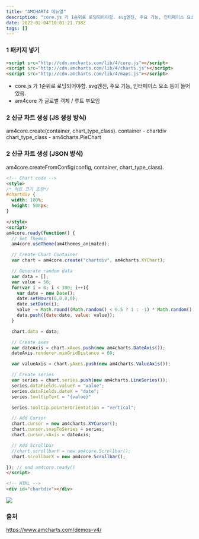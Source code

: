 ```yaml
---
title: "AMCHART4 메뉴얼"
description: "core.js 가 1순위로 로딩되어야함. svg엔진, 주요 기능, 인터페이스 요소 등이 들어 있음. am4core 가 글로벌 객체  루트 부모임am4core.createcontainer, chart_type_class.container - chartdivchart"
date: 2022-02-04T10:01:21.738Z
tags: []
---
```

###  1 패키지 넣기
```html
<script src="http://cdn.amcharts.com/lib/4/core.js"></script>
<script src="http://cdn.amcharts.com/lib/4/charts.js"></script>
<script src="http://cdn.amcharts.com/lib/4/maps.js"></script>
```
- core.js 가 1순위로 로딩되어야함. svg엔진, 주요 기능, 인터페이스 요소 등이 들어 있음. 
- am4core 가 글로벌 객체 / 루트 부모임

### 2 신규 차트 생성 (JS 생성 방식)
am4core.create(container, chart_type_class).
container - chartdiv
chart_type_class - am4charts.PieChart

### 2 신규 차트 생성 (JSON 방식)
am4core.createFromConfig(config, container, chart_type_class).

```html
<!-- Chart code -->
<style>
/* 차트 크기 조정*/
#chartdiv {
  width: 100%;
  height: 500px;
}

</style>
<script>
am4core.ready(function() {
  // Set Themes
  am4core.useTheme(am4themes_animated);

  // Create Chart Container
  var chart = am4core.create("chartdiv", am4charts.XYChart);

  // Generate random data
  var data = [];
  var value = 50;
  for(var i = 0; i < 300; i++){
    var date = new Date();
    date.setHours(0,0,0,0);
    date.setDate(i);
    value -= Math.round((Math.random() < 0.5 ? 1 : -1) * Math.random() * 10);
    data.push({date:date, value: value});
  }

  chart.data = data;

  // Create axes
  var dateAxis = chart.xAxes.push(new am4charts.DateAxis());
  dateAxis.renderer.minGridDistance = 60;

  var valueAxis = chart.yAxes.push(new am4charts.ValueAxis());

  // Create series
  var series = chart.series.push(new am4charts.LineSeries());
  series.dataFields.valueY = "value";
  series.dataFields.dateX = "date";
  series.tooltipText = "{value}"

  series.tooltip.pointerOrientation = "vertical";

  // Add Cursor
  chart.cursor = new am4charts.XYCursor();
  chart.cursor.snapToSeries = series;
  chart.cursor.xAxis = dateAxis;

  // Add Scrollbar
  //chart.scrollbarY = new am4core.Scrollbar();
  chart.scrollbarX = new am4core.Scrollbar();

}); // end am4core.ready()
</script>

<!-- HTML -->
<div id="chartdiv"></div>
```
![](/velogimages/03fcb9e8-394f-4e5b-9ab1-d4dd18448a17-image.png)

### 출처
https://www.amcharts.com/demos-v4/